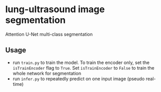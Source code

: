 # lung-ultrasound image segmentation
Attention U-Net multi-class segmentation

## Usage
- run ```train.py``` to train the model. To train the encoder only, set the ```isTrainEncoder``` flag to ```True```. Set ```isTrainEncoder``` to ```False``` to train the whole network for segmentation
- run ```infer.py``` to repeatedly predict on one input image (pseudo real-time)
